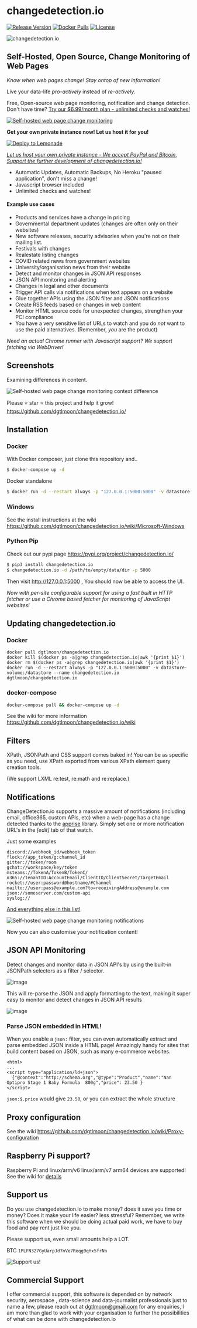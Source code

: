 #  changedetection.io
[![Release Version][release-shield]][release-link] [![Docker Pulls][docker-pulls]][docker-link] [![License][license-shield]](LICENSE.md)

![changedetection.io](https://github.com/dgtlmoon/changedetection.io/actions/workflows/test-only.yml/badge.svg?branch=master)

## Self-Hosted, Open Source, Change Monitoring of Web Pages

_Know when web pages change! Stay ontop of new information!_ 

Live your data-life *pro-actively* instead of *re-actively*.

Free, Open-source web page monitoring, notification and change detection. Don't have time? [Try our $6.99/month plan - unlimited checks and watches!](https://lemonade.changedetection.io/start)


[<img src="https://raw.githubusercontent.com/dgtlmoon/changedetection.io/master/screenshot.png" style="max-width:100%;" alt="Self-hosted web page change monitoring"  title="Self-hosted web page change monitoring"  />](https://lemonade.changedetection.io/start)


**Get your own private instance now! Let us host it for you!**

[![Deploy to Lemonade](https://lemonade.changedetection.io/static/images/lemonade.svg)](https://lemonade.changedetection.io/start)


[_Let us host your own private instance - We accept PayPal and Bitcoin, Support the further development of changedetection.io!_](https://lemonade.changedetection.io/start)



- Automatic Updates, Automatic Backups, No Heroku "paused application", don't miss a change!
- Javascript browser included
- Unlimited checks and watches!


#### Example use cases

- Products and services have a change in pricing
- Governmental department updates (changes are often only on their websites)
- New software releases, security advisories when you're not on their mailing list.
- Festivals with changes
- Realestate listing changes
- COVID related news from government websites
- University/organisation news from their website
- Detect and monitor changes in JSON API responses 
- JSON API monitoring and alerting
- Changes in legal and other documents
- Trigger API calls via notifications when text appears on a website
- Glue together APIs using the JSON filter and JSON notifications
- Create RSS feeds based on changes in web content
- Monitor HTML source code for unexpected changes, strengthen your PCI compliance
- You have a very sensitive list of URLs to watch and you do _not_ want to use the paid alternatives. (Remember, _you_ are the product)

_Need an actual Chrome runner with Javascript support? We support fetching via WebDriver!</a>_

## Screenshots

Examining differences in content.

<img src="https://raw.githubusercontent.com/dgtlmoon/changedetection.io/master/screenshot-diff.png" style="max-width:100%;" alt="Self-hosted web page change monitoring context difference "  title="Self-hosted web page change monitoring context difference " />

Please :star: star :star: this project and help it grow! https://github.com/dgtlmoon/changedetection.io/


## Installation

### Docker

With Docker composer, just clone this repository and..
```bash
$ docker-compose up -d
```
Docker standalone
```bash
$ docker run -d --restart always -p "127.0.0.1:5000:5000" -v datastore-volume:/datastore --name changedetection.io dgtlmoon/changedetection.io
```

### Windows

See the install instructions at the wiki https://github.com/dgtlmoon/changedetection.io/wiki/Microsoft-Windows

### Python Pip

Check out our pypi page https://pypi.org/project/changedetection.io/

```bash
$ pip3 install changedetection.io
$ changedetection.io -d /path/to/empty/data/dir -p 5000
```

Then visit http://127.0.0.1:5000 , You should now be able to access the UI.

_Now with per-site configurable support for using a fast built in HTTP fetcher or use a Chrome based fetcher for monitoring of JavaScript websites!_

## Updating changedetection.io

### Docker
```
docker pull dgtlmoon/changedetection.io
docker kill $(docker ps -a|grep changedetection.io|awk '{print $1}')
docker rm $(docker ps -a|grep changedetection.io|awk '{print $1}')
docker run -d --restart always -p "127.0.0.1:5000:5000" -v datastore-volume:/datastore --name changedetection.io dgtlmoon/changedetection.io
```

### docker-compose

```bash
docker-compose pull && docker-compose up -d
```

See the wiki for more information https://github.com/dgtlmoon/changedetection.io/wiki


## Filters
XPath, JSONPath and CSS support comes baked in! You can be as specific as you need, use XPath exported from various XPath element query creation tools.

(We support LXML re:test, re:math and re:replace.)

## Notifications

ChangeDetection.io supports a massive amount of notifications (including email, office365, custom APIs, etc) when a web-page has a change detected thanks to the <a href="https://github.com/caronc/apprise">apprise</a> library.
Simply set one or more notification URL's in the _[edit]_ tab of that watch.

Just some examples

    discord://webhook_id/webhook_token
    flock://app_token/g:channel_id
    gitter://token/room
    gchat://workspace/key/token
    msteams://TokenA/TokenB/TokenC/
    o365://TenantID:AccountEmail/ClientID/ClientSecret/TargetEmail
    rocket://user:password@hostname/#Channel
    mailto://user:pass@example.com?to=receivingAddress@example.com
    json://someserver.com/custom-api
    syslog://
 
<a href="https://github.com/caronc/apprise#popular-notification-services">And everything else in this list!</a>

<img src="https://raw.githubusercontent.com/dgtlmoon/changedetection.io/master/screenshot-notifications.png" style="max-width:100%;" alt="Self-hosted web page change monitoring notifications"  title="Self-hosted web page change monitoring notifications"  />

Now you can also customise your notification content!

## JSON API Monitoring

Detect changes and monitor data in JSON API's by using the built-in JSONPath selectors as a filter / selector.

![image](https://user-images.githubusercontent.com/275001/125165842-0ce01980-e1dc-11eb-9e73-d8137dd162dc.png)

This will re-parse the JSON and apply formatting to the text, making it super easy to monitor and detect changes in JSON API results

![image](https://user-images.githubusercontent.com/275001/125165995-d9ea5580-e1dc-11eb-8030-f0deced2661a.png)

### Parse JSON embedded in HTML!

When you enable a `json:` filter, you can even automatically extract and parse embedded JSON inside a HTML page! Amazingly handy for sites that build content based on JSON, such as many e-commerce websites. 

```
<html>
...
<script type="application/ld+json">
  {"@context":"http://schema.org","@type":"Product","name":"Nan Optipro Stage 1 Baby Formula  800g","price": 23.50 }
</script>
```  

`json:$.price` would give `23.50`, or you can extract the whole structure

## Proxy configuration

See the wiki https://github.com/dgtlmoon/changedetection.io/wiki/Proxy-configuration

## Raspberry Pi support?

Raspberry Pi and linux/arm/v6 linux/arm/v7 arm64 devices are supported! See the wiki for [details](https://github.com/dgtlmoon/changedetection.io/wiki/Fetching-pages-with-WebDriver)


## Support us

Do you use changedetection.io to make money? does it save you time or money? Does it make your life easier? less stressful? Remember, we write this software when we should be doing actual paid work, we have to buy food and pay rent just like you.

Please support us, even small amounts help a LOT.

BTC `1PLFN327GyUarpJd7nVe7Reqg9qHx5frNn`

<img src="https://raw.githubusercontent.com/dgtlmoon/changedetection.io/master/btc-support.png" style="max-width:50%;" alt="Support us!"  />

## Commercial Support

I offer commercial support, this software is depended on by network security, aerospace , data-science and data-journalist professionals just to name a few, please reach out at dgtlmoon@gmail.com for any enquiries, I am more than glad to work with your organisation to further the possibilities of what can be done with changedetection.io


[release-shield]: https://img.shields.io:/github/v/release/dgtlmoon/changedetection.io?style=for-the-badge
[docker-pulls]: https://img.shields.io/docker/pulls/dgtlmoon/changedetection.io?style=for-the-badge
[test-shield]: https://github.com/dgtlmoon/changedetection.io/actions/workflows/test-only.yml/badge.svg?branch=master

[license-shield]: https://img.shields.io/github/license/dgtlmoon/changedetection.io.svg?style=for-the-badge
[release-link]: https://github.com/dgtlmoon.com/changedetection.io/releases
[docker-link]: https://hub.docker.com/r/dgtlmoon/changedetection.io
